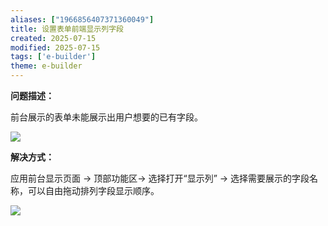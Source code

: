 ```yaml
---
aliases: ["1966856407371360049"]
title: 设置表单前端显示列字段
created: 2025-07-15
modified: 2025-07-15
tags: ['e-builder']
theme: e-builder
---
```


**问题描述：**

前台展示的表单未能展示出用户想要的已有字段。

![](3821b314fffd1e38bb9fc8c7981378b8.jpg)

**解决方式：**

应用前台显示页面 → 顶部功能区→ 选择打开“显示列” → 选择需要展示的字段名称，可以自由拖动排列字段显示顺序。

![](114b06f05e95536b8e8fc7d90003d170.jpg)